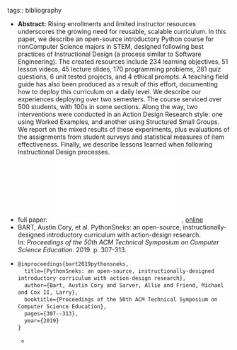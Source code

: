 tags:: bibliography

- **Abstract:** Rising enrollments and limited instructor resources underscores the growing need for reusable, scalable curriculum. In this paper, we describe an open-source introductory Python course for nonComputer Science majors in STEM, designed following best practices of Instructional Design (a process similar to Software Engineering). The created resources include 234 learning objectives, 51 lesson videos, 45 lecture slides, 170 programming problems, 281 quiz questions, 6 unit tested projects, and 4 ethical prompts. A teaching field guide has also been produced as a result of this effort, documenting how to deploy this curriculum on a daily level. We describe our experiences deploying over two semesters. The course serviced over 500 students, with 100s in some sections. Along the way, two interventions were conducted in an Action Design Research style: one using Worked Examples, and another using Structured Small Groups. We report on the mixed results of these experiments, plus evaluations of the assignments from student surveys and statistical measures of item effectiveness. Finally, we describe lessons learned when following Instructional Design processes.
- full paper: ![local copy](../assets/acbart-sigcse19-sneks_1677091616050_0.pdf), [online](https://acbart.github.io/papers/acbart-sigcse19-sneks.pdf)
- BART, Austin Cory, et al. PythonSneks: an open-source, instructionally-designed introductory curriculum with action-design research. In: *Proceedings of the 50th ACM Technical Symposium on Computer Science Education*. 2019. p. 307-313.
- ```
  @inproceedings{bart2019pythonsneks,
    title={PythonSneks: an open-source, instructionally-designed introductory curriculum with action-design research},
    author={Bart, Austin Cory and Sarver, Allie and Friend, Michael and Cox II, Larry},
    booktitle={Proceedings of the 50th ACM Technical Symposium on Computer Science Education},
    pages={307--313},
    year={2019}
  }
  ```
	-